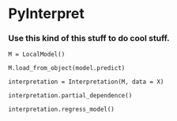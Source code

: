 # PyInterpret

### Use this kind of this stuff to do cool stuff.

```
M = LocalModel()

M.load_from_object(model.predict)

interpretation = Interpretation(M, data = X)

interpretation.partial_dependence()

interpretation.regress_model()
```
